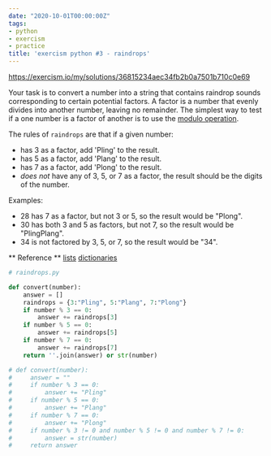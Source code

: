 ```yaml
---
date: "2020-10-01T00:00:00Z"
tags:
- python
- exercism
- practice
title: 'exercism python #3 - raindrops'
---
```

https://exercism.io/my/solutions/36815234aec34fb2b0a7501b710c0e69

Your task is to convert a number into a string that contains raindrop sounds corresponding to certain potential factors. A factor is a number that evenly divides into another number, leaving no remainder. The simplest way to test if a one number is a factor of another is to use the [modulo operation](https://en.wikipedia.org/wiki/Modulo_operation).

The rules of `raindrops` are that if a given number:

- has 3 as a factor, add 'Pling' to the result.
- has 5 as a factor, add 'Plang' to the result.
- has 7 as a factor, add 'Plong' to the result.
- _does not_ have any of 3, 5, or 7 as a factor, the result should be the digits of the number.

Examples:

- 28 has 7 as a factor, but not 3 or 5, so the result would be "Plong".
- 30 has both 3 and 5 as factors, but not 7, so the result would be "PlingPlang".
- 34 is not factored by 3, 5, or 7, so the result would be "34".


** Reference **
[lists](https://docs.python.org/3/tutorial/introduction.html#lists)
[dictionaries](https://docs.python.org/3/tutorial/datastructures.html#dictionaries) 

``` python
# raindrops.py

def convert(number):
    answer = []
    raindrops = {3:"Pling", 5:"Plang", 7:"Plong"}
    if number % 3 == 0:
        answer += raindrops[3]
    if number % 5 == 0:
        answer += raindrops[5]
    if number % 7 == 0:
        answer += raindrops[7]
    return ''.join(answer) or str(number)

# def convert(number):
#     answer = ""
#     if number % 3 == 0:
#         answer += "Pling"
#     if number % 5 == 0:
#         answer += "Plang"
#     if number % 7 == 0:
#         answer += "Plong"
#     if number % 3 != 0 and number % 5 != 0 and number % 7 != 0:
#         answer = str(number)
#     return answer
```
